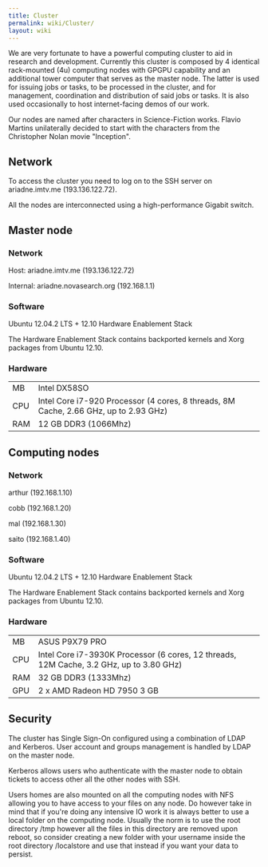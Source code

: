```yaml
---
title: Cluster
permalink: wiki/Cluster/
layout: wiki
---
```


We are very fortunate to have a powerful computing cluster to aid in
research and development. Currently this cluster is composed by 4
identical rack-mounted (4u) computing nodes with GPGPU capability and an
additional tower computer that serves as the master node. The latter is
used for issuing jobs or tasks, to be processed in the cluster, and for
management, coordination and distribution of said jobs or tasks. It is
also used occasionally to host internet-facing demos of our work.

Our nodes are named after characters in Science-Fiction works. Flavio
Martins unilaterally decided to start with the characters from the
Christopher Nolan movie "Inception".

Network
-------

To access the cluster you need to log on to the SSH server on
ariadne.imtv.me (193.136.122.72).

All the nodes are interconnected using a high-performance Gigabit
switch.

Master node
-----------

### Network

Host: ariadne.imtv.me (193.136.122.72)

Internal: ariadne.novasearch.org (192.168.1.1)

### Software

Ubuntu 12.04.2 LTS + 12.10 Hardware Enablement Stack

The Hardware Enablement Stack contains backported kernels and Xorg
packages from Ubuntu 12.10.

### Hardware

|     |                                                                                      |
|-----|--------------------------------------------------------------------------------------|
| MB  | Intel DX58SO                                                                         |
| CPU | Intel Core i7-920 Processor (4 cores, 8 threads, 8M Cache, 2.66 GHz, up to 2.93 GHz) |
| RAM | 12 GB DDR3 (1066Mhz)                                                                 |

Computing nodes
---------------

### Network

arthur (192.168.1.10)

cobb (192.168.1.20)

mal (192.168.1.30)

saito (192.168.1.40)

### Software

Ubuntu 12.04.2 LTS + 12.10 Hardware Enablement Stack

The Hardware Enablement Stack contains backported kernels and Xorg
packages from Ubuntu 12.10.

### Hardware

|     |                                                                                         |
|-----|-----------------------------------------------------------------------------------------|
| MB  | ASUS P9X79 PRO                                                                          |
| CPU | Intel Core i7-3930K Processor (6 cores, 12 threads, 12M Cache, 3.2 GHz, up to 3.80 GHz) |
| RAM | 32 GB DDR3 (1333Mhz)                                                                    |
| GPU | 2 x AMD Radeon HD 7950 3 GB                                                             |

Security
--------

The cluster has Single Sign-On configured using a combination of LDAP
and Kerberos. User account and groups management is handled by LDAP on
the master node.

Kerberos allows users who authenticate with the master node to obtain
tickets to access other all the other nodes with SSH.

Users homes are also mounted on all the computing nodes with NFS
allowing you to have access to your files on any node. Do however take
in mind that if you're doing any intensive IO work it is always better
to use a local folder on the computing node. Usually the norm is to use
the root directory /tmp however all the files in this directory are
removed upon reboot, so consider creating a new folder with your
username inside the root directory /localstore and use that instead if
you want your data to persist.
